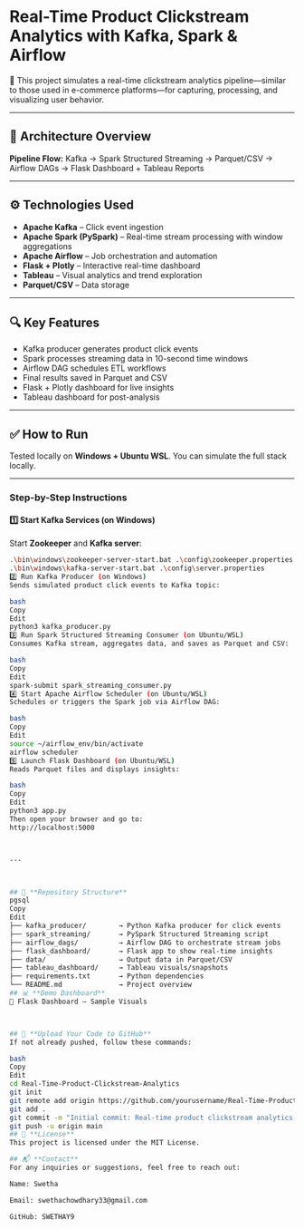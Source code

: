 # Real-Time Product Clickstream Analytics with Kafka, Spark & Airflow

🚀 This project simulates a real-time clickstream analytics pipeline—similar to those used in e-commerce platforms—for capturing, processing, and visualizing user behavior.

---

## 🧠 Architecture Overview

**Pipeline Flow:**
Kafka → Spark Structured Streaming → Parquet/CSV → Airflow DAGs → Flask Dashboard + Tableau Reports

---

## ⚙️ Technologies Used
- **Apache Kafka** – Click event ingestion
- **Apache Spark (PySpark)** – Real-time stream processing with window aggregations
- **Apache Airflow** – Job orchestration and automation
- **Flask + Plotly** – Interactive real-time dashboard
- **Tableau** – Visual analytics and trend exploration
- **Parquet/CSV** – Data storage

---

## 🔍 Key Features
- Kafka producer generates product click events
- Spark processes streaming data in 10-second time windows
- Airflow DAG schedules ETL workflows
- Final results saved in Parquet and CSV
- Flask + Plotly dashboard for live insights
- Tableau dashboard for post-analysis

---
## ✅ How to Run

Tested locally on **Windows + Ubuntu WSL**. You can simulate the full stack locally.

---

### Step-by-Step Instructions

#### 1️⃣ Start Kafka Services (on Windows)
Start **Zookeeper** and **Kafka server**:

```bash
.\bin\windows\zookeeper-server-start.bat .\config\zookeeper.properties
.\bin\windows\kafka-server-start.bat .\config\server.properties
2️⃣ Run Kafka Producer (on Windows)
Sends simulated product click events to Kafka topic:

bash
Copy
Edit
python3 kafka_producer.py
3️⃣ Run Spark Structured Streaming Consumer (on Ubuntu/WSL)
Consumes Kafka stream, aggregates data, and saves as Parquet and CSV:

bash
Copy
Edit
spark-submit spark_streaming_consumer.py
4️⃣ Start Apache Airflow Scheduler (on Ubuntu/WSL)
Schedules or triggers the Spark job via Airflow DAG:

bash
Copy
Edit
source ~/airflow_env/bin/activate
airflow scheduler
5️⃣ Launch Flask Dashboard (on Ubuntu/WSL)
Reads Parquet files and displays insights:

bash
Copy
Edit
python3 app.py
Then open your browser and go to:
http://localhost:5000



---



## 📁 **Repository Structure**
pgsql
Copy
Edit
├── kafka_producer/        → Python Kafka producer for click events  
├── spark_streaming/       → PySpark Structured Streaming script  
├── airflow_dags/          → Airflow DAG to orchestrate stream jobs  
├── flask_dashboard/       → Flask app to show real-time insights  
├── data/                  → Output data in Parquet/CSV  
├── tableau_dashboard/     → Tableau visuals/snapshots  
├── requirements.txt       → Python dependencies  
└── README.md              → Project overview  
## 📊 **Demo Dashboard**
🔹 Flask Dashboard – Sample Visuals



## 🚀 **Upload Your Code to GitHub**
If not already pushed, follow these commands:

bash
Copy
Edit
cd Real-Time-Product-Clickstream-Analytics
git init
git remote add origin https://github.com/yourusername/Real-Time-Product-Clickstream-Analytics.git
git add .
git commit -m "Initial commit: Real-time product clickstream analytics project"
git push -u origin main
## 📝 **License**
This project is licensed under the MIT License.

## 📬 **Contact**
For any inquiries or suggestions, feel free to reach out:

Name: Swetha

Email: swethachowdhary33@gmail.com

GitHub: SWETHAY9

